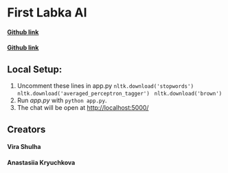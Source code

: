 # First Labka AI 

#### [Github link](https://github.com/Asikisa/mortal_chatbot)
#### [Github link](https://github.com/aloevera01/mortal_chatbot)

## Local Setup:
 1. Uncomment these lines in app.py 
 `nltk.download('stopwords')`  
 `nltk.download('averaged_perceptron_tagger') ` 
 `nltk.download('brown')`
 2. Run *app.py* with `python app.py`.
 3. The chat will be open at [http://localhost:5000/](http://localhost:5000/)


## Creators
#### Vira Shulha
#### Anastasiia Kryuchkova